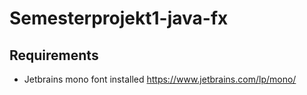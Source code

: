 # Semesterprojekt1-java-fx

## Requirements
- Jetbrains mono font installed https://www.jetbrains.com/lp/mono/
